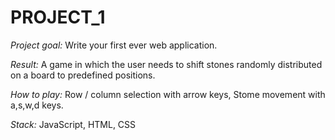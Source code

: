 # PROJECT_1

*Project goal:* Write your first ever web application. 

*Result:* A game in which the user needs to shift stones randomly distributed on a board to predefined positions. 

*How to play:* Row / column selection with arrow keys, Stome movement with a,s,w,d keys. 

*Stack:* JavaScript, HTML, CSS
